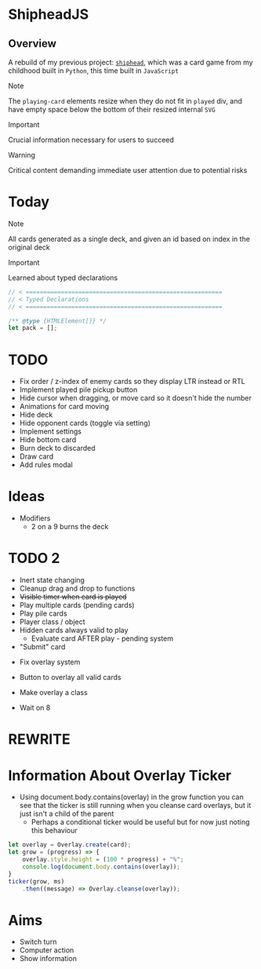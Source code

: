 # ShipheadJS

## Overview
A rebuild of my previous project: [`shiphead`](https://github.com/scarletti-ben/shiphead), which was a card game from my childhood built in `Python`, this time built in `JavaScript`


> [!NOTE]  
> The `playing-card` elements resize when they do not fit in `played` div, and have empty space below the bottom of their resized internal `SVG`

> [!IMPORTANT]  
> Crucial information necessary for users to succeed

> [!WARNING]  
> Critical content demanding immediate user attention due to potential risks


# Today
> [!NOTE]  
> All cards generated as a single deck, and given an id based on index in the original deck

> [!IMPORTANT]  
> Learned about typed declarations
```javascript
// < ========================================================
// < Typed Declarations
// < ========================================================

/** @type {HTMLElement[]} */
let pack = [];
```

# TODO
- Fix order / z-index of enemy cards so they display LTR instead or RTL
- Implement played pile pickup button
- Hide cursor when dragging, or move card so it doesn't hide the number
- Animations for card moving
- Hide deck
- Hide opponent cards (toggle via setting)
- Implement settings
- Hide bottom card
- Burn deck to discarded
- Draw card
- Add rules modal

# Ideas
- Modifiers
    - 2 on a 9 burns the deck

# TODO 2
- Inert state changing
- Cleanup drag and drop to functions
- ~~Visible timer when card is played~~
- Play multiple cards (pending cards)
- Play pile cards
- Player class / object
- Hidden cards always valid to play
    - Evaluate card AFTER play - pending system
- "Submit" card
<!-- ! PENDING CARDS -->

- Fix overlay system
- Button to overlay all valid cards
- Make overlay a class

- Wait on 8

# REWRITE

# Information About Overlay Ticker
- Using document.body.contains(overlay) in the grow function you can see that the ticker is still running when you cleanse card overlays, but it just isn't a child of the parent
	- Perhaps a conditional ticker would be useful but for now just noting this behaviour

```javascript
let overlay = Overlay.create(card);
let grow = (progress) => {
	overlay.style.height = (100 * progress) + "%";
	console.log(document.body.contains(overlay));
}
ticker(grow, ms)
	.then((message) => Overlay.cleanse(overlay));    
```

# Aims
- Switch turn
- Computer action
- Show information
